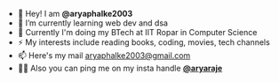 - 👋 Hey! I am **@aryaphalke2003**  
- 🌱 I’m currently learning web dev and dsa
- 💬 Currently I'm doing my BTech at IIT Ropar in Computer Science
- ⚡ My interests include reading books, coding, movies, tech channels
- 📫 Here's my mail aryaphalke2003@gmail.com 
- 🧑‍💼 Also you can ping me on my insta handle [**@aryaraje**](https://www.instagram.com/_aryaraje_/)


<!--
**aryaphalke2003/aryaphalke2003** is a ✨ _special_ ✨ repository because its `README.md` (this file) appears on your GitHub profile.
✨ _special_ ✨
Here are some ideas to get you started:
- 👯 I’m looking to collaborate on any backend proje
- 🤔 I’m looking for help with ...


- 🔭 I’m currently working on ...
- 💬 Ask me about ...
-->
